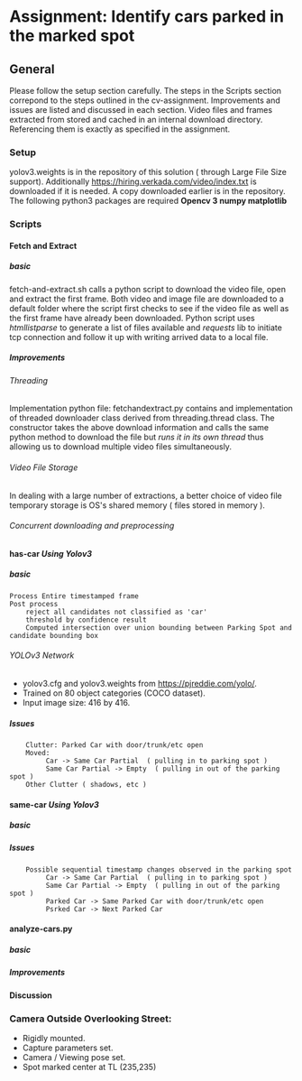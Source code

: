 # Assignment: Identify cars parked in the marked spot 

## General
Please follow the setup section carefully. The steps in the Scripts section correpond to the steps outlined in the cv-assignment. Improvements and issues are listed and discussed in each section. Video files and frames extracted from stored and cached in an internal download directory. Referencing them is exactly as specified in the assignment. 


### Setup 
yolov3.weights is in the repository of this solution ( through Large File Size support). Additionally https://hiring.verkada.com/video/index.txt is downloaded if it is needed. A copy downloaded earlier is in the repository. 
The following python3 packages are required
**Opencv 3
numpy
matplotlib**

### Scripts
#### Fetch and Extract
##### basic
fetch-and-extract.sh calls a python script to download the video file, open and extract the first frame. Both video and image file are downloaded to a default folder where the script first checks to see if the video file as well as the first frame have already been downloaded. Python script uses *htmllistparse* to generate a list of files available and *requests* lib to initiate tcp connection and follow it up with writing arrived data to a local file. 
##### Improvements
###### Threading
Implementation python file: fetchandextract.py contains and implementation of threaded downloader class derived from threading.thread class. The constructor takes the above download information and calls the same python method to download the file but *runs it in its own thread* thus allowing us to download multiple video files simultaneously. 
###### Video File Storage
In dealing with a large number of extractions, a better choice of video file temporary storage is OS's shared memory ( files stored in memory ). 
###### Concurrent downloading and preprocessing
		
#### has-car *Using Yolov3*
##### basic
	Process Entire timestamped frame
	Post process
		reject all candidates not classified as 'car'
		threshold by confidence result
		Computed intersection over union bounding between Parking Spot and candidate bounding box
		
###### YOLOv3 Network
 -  yolov3.cfg and yolov3.weights from https://pjreddie.com/yolo/.
 -  Trained on 80 object categories (COCO dataset). 
 -  Input image size: 416 by 416. 
 	
##### Issues
		Clutter: Parked Car with door/trunk/etc open
		Moved: 
			 Car -> Same Car Partial  ( pulling in to parking spot )
			 Same Car Partial -> Empty  ( pulling in out of the parking spot )
		Other Clutter ( shadows, etc )
			 
#### same-car *Using Yolov3*
##### basic
##### Issues
		Possible sequential timestamp changes observed in the parking spot
			 Car -> Same Car Partial  ( pulling in to parking spot )
			 Same Car Partial -> Empty  ( pulling in out of the parking spot )
			 Parked Car -> Same Parked Car with door/trunk/etc open
			 Psrked Car -> Next Parked Car


#### analyze-cars.py 
##### basic
##### Improvements

#### Discussion


### Camera Outside Overlooking Street:
 -  Rigidly mounted. 
 -  Capture parameters set. 
 -  Camera / Viewing pose set.
 -  Spot marked center at TL (235,235)


<!--stackedit_data:
eyJoaXN0b3J5IjpbLTgwOTE1NjQ3MiwtMTAwMzcxMTM5NSwtOT
Q0MjM3MTIsLTkzODY4MTk3NSwtMTAwODkxNTIzMiwtMTE4MDQ1
Mzk0Nl19
-->